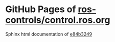 GitHub Pages of [ros-controls/control.ros.org](https://github.com/ros-controls/control.ros.org.git)
===
Sphinx html documentation of [e84b3249](https://github.com/ros-controls/control.ros.org/tree/e84b3249ad93528b6f0c5a1bea6d886707506d82)
